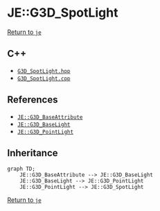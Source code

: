 # JE::G3D_SpotLight

[Return to `je`](/docs/je.md)

## C++

- [`G3D_SpotLight.hpp`](/src/je/G3D_SpotLight.hpp)
- [`G3D_SpotLight.cpp`](/src/je/G3D_SpotLight.cpp)

## References

- [`JE::G3D_BaseAttribute`](/docs/je/G3D_BaseAttribute.md)
- [`JE::G3D_BaseLight`](/docs/je/G3D_BaseLight.md)
- [`JE::G3D_PointLight`](/docs/je/G3D_PointLight.md)

## Inheritance

```mermaid
graph TD;
    JE::G3D_BaseAttribute --> JE::G3D_BaseLight
    JE::G3D_BaseLight --> JE::G3D_PointLight
    JE::G3D_PointLight --> JE::G3D_SpotLight
```

[Return to `je`](/docs/je.md)